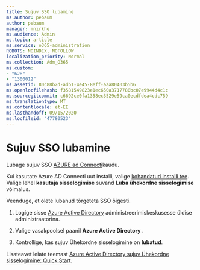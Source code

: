 ```yaml
---
title: Sujuv SSO lubamine
ms.author: pebaum
author: pebaum
manager: mnirkhe
ms.audience: Admin
ms.topic: article
ms.service: o365-administration
ROBOTS: NOINDEX, NOFOLLOW
localization_priority: Normal
ms.collection: Adm_O365
ms.custom:
- "628"
- "1300012"
ms.assetid: 80c88b2d-adb1-4e45-8eff-aaa80403b5b6
ms.openlocfilehash: f3581549823e1ec650a3717780bc07e9944d4c1c
ms.sourcegitcommit: c6692ce0fa1358ec3529e59ca0ecdfdea4cdc759
ms.translationtype: MT
ms.contentlocale: et-EE
ms.lasthandoff: 09/15/2020
ms.locfileid: "47780523"
---
```

# <a name="how-to-enable-seamless-sso"></a>Sujuv SSO lubamine

Lubage sujuv SSO [AZURE ad Connecti](https://docs.microsoft.com/azure/active-directory/connect/active-directory-aadconnect)kaudu.
  
Kui kasutate Azure AD Connecti uut installi, valige [kohandatud installi tee](https://docs.microsoft.com/azure/active-directory/connect/active-directory-aadconnect-get-started-custom). Valige lehel **kasutaja sisselogimise** suvand **Luba ühekordne sisselogimise** võimalus.
  
Veenduge, et olete lubanud tõrgeteta SSO õigesti.
  
1. Logige sisse [Azure Active Directory](https://aad.portal.azure.com) administreerimiskeskusesse üldise administraatorina.

2. Valige vasakpoolsel paanil **Azure Active Directory** .

3. Kontrollige, kas sujuv Ühekordne sisselogimine on **lubatud**.

Lisateavet leiate teemast [Azure Active Directory sujuv Ühekordne sisselogimine: Quick Start](https://docs.microsoft.com/azure/active-directory/connect/active-directory-aadconnect-sso-quick-start).
  